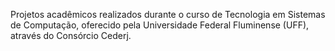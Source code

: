 Projetos acadêmicos realizados durante o curso de Tecnologia em Sistemas de Computação, oferecido pela Universidade Federal Fluminense (UFF), através do Consórcio Cederj.
